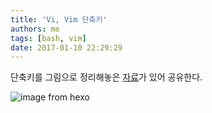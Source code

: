 ```yaml
---
title: 'Vi, Vim 단축키'
authors: me
tags: [bash, vim]
date: 2017-01-10 22:29:29
---
```


단축키를 그림으로 정리해놓은 [자료](https://kldp.org/node/102947)가 있어 공유한다.

![image from hexo](https://i.imgur.com/vgh0qiv.png)
